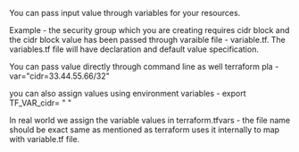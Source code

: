 You can pass input value through variables for your resources.

Example - the security group which you are creating requires cidr block and the cidr block value has been passed through varaible file - variable.tf. The variables.tf file will have declaration and default value specification.

You can pass value directly through command line as well terraform pla -var="cidr=33.44.55.66/32"

you can also assign values using environment variables - export TF_VAR_cidr= " "

In real world we assign the variable values in terraform.tfvars - the file name should be exact same as mentioned as terraform uses it internally to map with variable.tf file.

